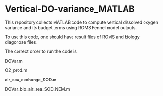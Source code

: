 # Vertical-DO-variance_MATLAB
This repository collects MATLAB code to compute vertical dissolved oxygen variance and its budget terms using ROMS Fennel model outputs.

To use this code, one should have result files of ROMS and biology diagonose files. 

The correct order to run the code is

DOVar.m

O2_prod.m

air_sea_exchange_SOD.m

DOVar_bio_air_sea_SOD_NEM.m

